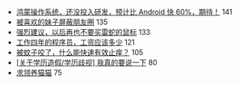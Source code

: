 - [鸿蒙操作系统，还没投入研发，预计比 Android 快 60%，期待！](https://www.v2ex.com/t/587134) 141
- [被喜欢的妹子屏蔽朋友圈](https://www.v2ex.com/t/586997) 135
- [强烈建议，以后再也不要买雷蛇的鼠标](https://www.v2ex.com/t/587148) 133
- [工作四年的程序员，工资应该多少](https://www.v2ex.com/t/587006) 121
- [被蚊子咬了，什么能快速有效止痒？](https://www.v2ex.com/t/587029) 105
- [[关于学历造假/学历歧视] 我真的要说一下](https://www.v2ex.com/t/587039) 80
- [求领养猫猫](https://www.v2ex.com/t/587001) 75